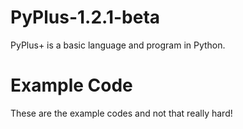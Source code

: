 # PyPlus-1.2.1-beta
PyPlus+ is a basic language and program in Python.

# Example Code
These are the example codes and not that really hard!
